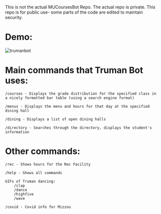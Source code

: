 This is not the actual MUCoursesBot Repo. The actual repo is private. This repo is for public use- some parts of the code are edited to maintain security.

# Demo:
![trumanbot](https://user-images.githubusercontent.com/63619126/209785043-77fa2bef-5421-4929-a169-5c9a1c7eb384.gif)

# Main commands that Truman Bot uses:

    /courses - Displays the grade distribution for the specified class in a nicely formatted bar table (using a search engine format)

    /menus - Displays the menu and hours for that day at the specified dining hall

    /dining - Displays a list of open dining halls

    /directory - Searches through the directory, displays the student's information

# Other commands:

    /rec - Shows hours for the Rec Facility

    /help - Shows all commands
        
    GIFs of Truman dancing:
        /clap
        /dance
        /highfive
        /wave

    /covid - Covid info for Mizzou

